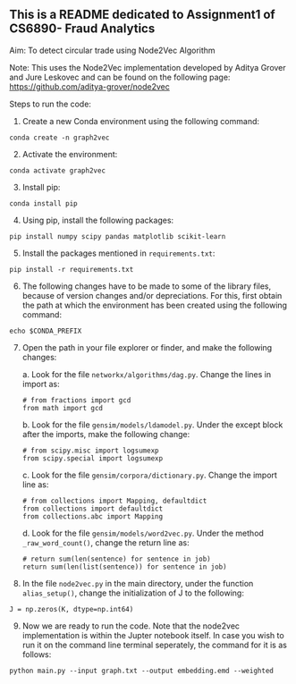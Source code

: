 ## This is a README dedicated to Assignment1 of CS6890- Fraud Analytics

Aim: To detect circular trade using Node2Vec Algorithm

Note: This uses the Node2Vec implementation developed by Aditya Grover and Jure Leskovec and can be found on the following page: https://github.com/aditya-grover/node2vec

Steps to run the code:

1. Create a new Conda environment using the following command:
```
conda create -n graph2vec
```

2. Activate the environment:
```
conda activate graph2vec
```

3. Install pip:
```
conda install pip
```

4. Using pip, install the following packages:
```
pip install numpy scipy pandas matplotlib scikit-learn
```

5. Install the packages mentioned in `requirements.txt`:
```
pip install -r requirements.txt
```

6. The following changes have to be made to some of the library files, because of version changes and/or depreciations. For this, first obtain the path at which the environment has been created using the following command:
```
echo $CONDA_PREFIX
```

7. Open the path in your file explorer or finder, and make the following changes:

    a. Look for the file `networkx/algorithms/dag.py`. Change the lines in import as:
    ```
    # from fractions import gcd
    from math import gcd
    ```

    b. Look for the file `gensim/models/ldamodel.py`. Under the except block after the imports, make the following change:
    ```
    # from scipy.misc import logsumexp
    from scipy.special import logsumexp
    ```

    c. Look for the file `gensim/corpora/dictionary.py`. Change the import line as:
    ```
    # from collections import Mapping, defaultdict
    from collections import defaultdict
    from collections.abc import Mapping
    ```

    d. Look for the file `gensim/models/word2vec.py`. Under the method ` _raw_word_count()`, change the return line as:
    ```     
    # return sum(len(sentence) for sentence in job)
    return sum(len(list(sentence)) for sentence in job)
    ```

8. In the file `node2vec.py` in the main directory, under the function `alias_setup()`, change the initialization of J to the following:
```
J = np.zeros(K, dtype=np.int64)
```

9. Now we are ready to run the code. Note that the node2vec implementation is within the Jupter notebook itself. In case you wish to run it on the command line terminal seperately, the command for it is as follows:
```
python main.py --input graph.txt --output embedding.emd --weighted
```